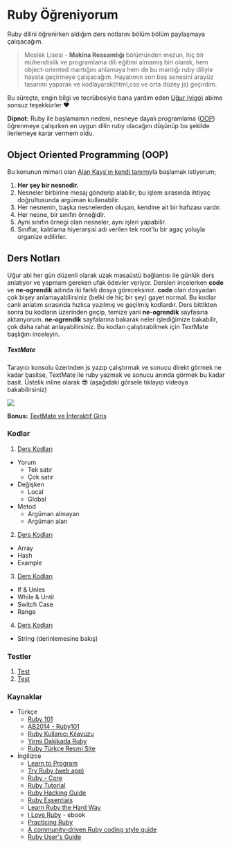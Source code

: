 # Ruby Öğreniyorum
Ruby dilini öğrenirken aldığım ders notlarını bölüm bölüm paylaşmaya çalışacağım.

> Meslek Lisesi - **Makina Ressamlığı** bölümünden mezun, 
hiç bir mühendislik ve programlama dili eğitimi almamış biri olarak,
hem object-oriented mantığını anlamaya hem de bu mantığı ruby diliyle hayata geçirmeye çalışacağım. Hayatımın son beş senesini arayüz tasarımı yaparak ve kodlayarak(html,css ve orta düzey js) geçirdim.

Bu süreçte, engin bilgi ve tecrübesiyle bana yardım eden [Uğur (vigo)](https://github.com/vigo) abime sonsuz teşekkürler :heart:

**Dipnot:** Ruby ile başlamamın nedeni, nesneye dayalı programlama ([OOP](https://tr.wikipedia.org/wiki/Nesne_y%C3%B6nelimli_programlama)) öğrenmeye çalışırken en uygun dilin ruby olacağını düşünüp bu şekilde ilerlemeye karar vermem oldu.

## Object Oriented Programming (OOP)
Bu konunun mimari olan [Alan Kays'ın kendi tanımı](http://c2.com/cgi/wiki?AlanKaysDefinitionOfObjectOriented)yla başlamak istiyorum;

1. **Her şey bir nesnedir.**
2. Nesneler birbirine mesaj gönderip alabilir; bu işlem sırasında ihtiyaç doğrultusunda argüman kullanabilir.
3. Her nesnenin, başka nesnelerden oluşan, kendine ait bir hafızası vardır.
4. Her nesne, bir sınıfın örneğidir.
5. Ayni sınıfın örnegi olan nesneler, aynı işleri yapabilir.
6. Sınıflar, kalıtlama hiyerarşisi adı verilen tek root'lu bir agaç yoluyla organize edilirler.



## Ders Notları
Uğur abi her gün düzenli olarak uzak masaüstü bağlantısı ile günlük ders anlatıyor ve yapmam gereken ufak ödevler veriyor.
Dersleri incelerken **code** ve **ne-ogrendik** adında iki farklı dosya göreceksiniz. **code** olan dosyadan çok bişey anlamayabilirsiniz (belki de hiç bir şey) gayet normal. Bu kodlar canlı anlatım sırasında hızlıca yazılmış ve geçilmiş kodlardır. Ders bittikten sonra bu kodların üzerinden geçip, temize yani **ne-ogrendik** sayfasına aktarıyorum. **ne-ogrendik** sayfalarına bakarak neler işlediğimize bakabilir, çok daha rahat anlayabilirsiniz. 
Bu kodları çalıştırabilmek için TextMate başlığını inceleyin.

##### TextMate
Tarayıcı konsolu üzerinden js yazıp çalıştırmak ve sonucu direkt görmek ne kadar basitse, TextMate ile ruby yazmak ve sonucu anında görmek bu kadar basit. Üstelik inline olarak :sunglasses: (aşağıdaki görsele tıklayıp videoya bakabilirsiniz)

[![](http://d.pr/i/1fhos+)](http://d.pr/v/elQY)

**Bonus:** [TextMate ve İnteraktif Giriş](http://ugur.ozyilmazel.com/blog/2015/04/13/textmate-ve-interaktif-giris/)



### Kodlar
1. [Ders Kodları](https://github.com/ademilter/ruby-ogreniyorum/blob/master/ders-1/ne-ogrendik.rb)
  - Yorum
    - Tek satır
    - Çok satır
  - Değişken
    - Local
    - Global
  - Metod
    - Argüman almayan
    - Argüman alan
2. [Ders Kodları](https://github.com/ademilter/ruby-ogreniyorum/blob/master/ders-2/ne-ogrendik.rb)
  - Array
  - Hash
  - Example
3. [Ders Kodları](https://github.com/ademilter/ruby-ogreniyorum/blob/master/ders-3/ne-ogrendik.rb)
  - If & Unles
  - While & Until
  - Switch Case
  - Range
4. [Ders Kodları](https://github.com/ademilter/ruby-ogreniyorum/blob/master/ders-4/ne-ogrendik.rb)
  - String (derinlemesine bakış)


### Testler
1.  [Test](https://github.com/ademilter/ruby-ogreniyorum/blob/master/test-1.rb)
2.  [Test](https://github.com/ademilter/ruby-ogreniyorum/blob/master/test-2.rb)


### Kaynaklar
- Türkçe
  - [Ruby 101](https://www.gitbook.com/book/vigo/ruby-101/details)
  - [AB2014 - Ruby101](https://github.com/leylaKapi/AB2014-Ruby-Programlama-Dili/blob/master/Ruby_AB2014.md)
  - [Ruby Kullanıcı Kılavuzu](http://www.belgeler.org/uygulamalar/ruby/ruby-ug.html)
  - [Yirmi Dakikada Ruby](https://www.ruby-lang.org/tr/documentation/quickstart/)
  - [Ruby Türkçe Resmi Site](https://www.ruby-lang.org/tr/)
- İngilizce
  - [Learn to Program](https://pine.fm/LearnToProgram/)
  - [Try Ruby (web app)](http://tryruby.org/levels/1/challenges/0)
  - [Ruby - Core](http://ruby-doc.org/core-2.3.0/)
  - [Ruby Tutorial](http://rubylearning.com/)
  - [Ruby Hacking Guide](http://ruby-hacking-guide.github.io/)
  - [Ruby Essentials](http://www.techotopia.com/index.php/Ruby_Essentials)
  - [Learn Ruby the Hard Way](http://learnrubythehardway.org/book/)
  - [I Love Ruby](https://www.dropbox.com/s/ox1neltjz7cghmd/ilr2015.pdf) - ebook
  - [Practicing Ruby](https://practicingruby.com/)
  - [A community-driven Ruby coding style guide](https://github.com/bbatsov/ruby-style-guide)
  - [Ruby User's Guide](http://www.rubyist.net/~slagell/ruby/)
